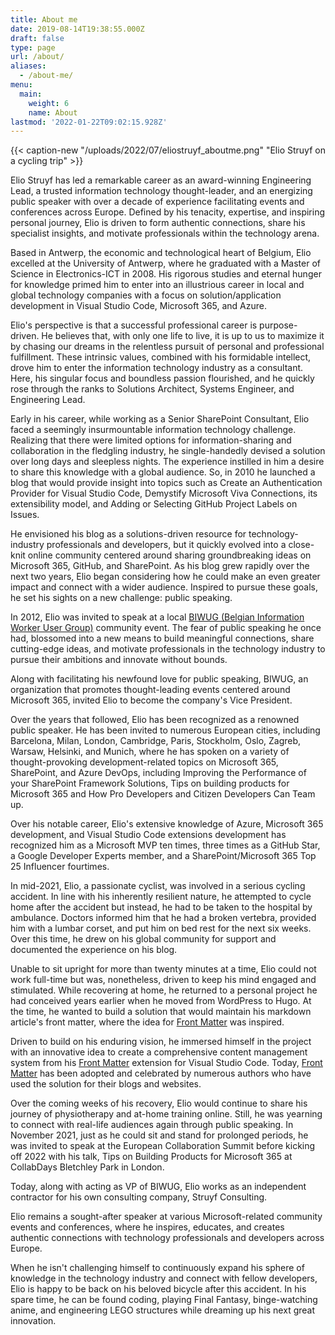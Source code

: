 ```yaml
---
title: About me
date: 2019-08-14T19:38:55.000Z
draft: false
type: page
url: /about/
aliases:
  - /about-me/
menu:
  main:
    weight: 6
    name: About
lastmod: '2022-01-22T09:02:15.928Z'
---
```


{{< caption-new "/uploads/2022/07/eliostruyf_aboutme.png" "Elio Struyf on a cycling trip" >}}

Elio Struyf has led a remarkable career as an award-winning Engineering Lead, a trusted information technology thought-leader, and an energizing public speaker with over a decade of experience facilitating events and conferences across Europe. Defined by his tenacity, expertise, and inspiring personal journey, Elio is driven to form authentic connections, share his specialist insights, and motivate professionals within the technology arena.

Based in Antwerp, the economic and technological heart of Belgium, Elio excelled at the University of Antwerp, where he graduated with a Master of Science in Electronics-ICT in 2008. His rigorous studies and eternal hunger for knowledge primed him to enter into an illustrious career in local and global technology companies with a focus on solution/application development in Visual Studio Code, Microsoft 365, and Azure.

Elio's perspective is that a successful professional career is purpose-driven. He believes that, with only one life to live, it is up to us to maximize it by chasing our dreams in the relentless pursuit of personal and professional fulfillment. These intrinsic values, combined with his formidable intellect, drove him to enter the information technology industry as a consultant. Here, his singular focus and boundless passion flourished, and he quickly rose through the ranks to Solutions Architect, Systems Engineer, and Engineering Lead.

Early in his career, while working as a Senior SharePoint Consultant, Elio faced a seemingly insurmountable information technology challenge. Realizing that there were limited options for information-sharing and collaboration in the fledgling industry, he single-handedly devised a solution over long days and sleepless nights. The experience instilled in him a desire to share this knowledge with a global audience. So, in 2010 he launched a blog that would provide insight into topics such as Create an Authentication Provider for Visual Studio Code, Demystify Microsoft Viva Connections, its extensibility model, and Adding or Selecting GitHub Project Labels on Issues.

He envisioned his blog as a solutions-driven resource for technology-industry professionals and developers, but it quickly evolved into a close-knit online community centered around sharing groundbreaking ideas on Microsoft 365, GitHub, and SharePoint. As his blog grew rapidly over the next two years, Elio began considering how he could make an even greater impact and connect with a wider audience. Inspired to pursue these goals, he set his sights on a new challenge: public speaking.

In 2012, Elio was invited to speak at a local [BIWUG (Belgian Information Worker User Group)](https://biwug.be) community event. The fear of public speaking he once had, blossomed into a new means to build meaningful connections, share cutting-edge ideas, and motivate professionals in the technology industry to pursue their ambitions and innovate without bounds.

Along with facilitating his newfound love for public speaking, BIWUG, an organization that promotes thought-leading events centered around Microsoft 365, invited Elio to become the company's Vice President.

Over the years that followed, Elio has been recognized as a renowned public speaker. He has been invited to numerous European cities, including Barcelona, Milan, London, Cambridge, Paris, Stockholm, Oslo, Zagreb, Warsaw, Helsinki, and Munich, where he has spoken on a variety of thought-provoking development-related topics on Microsoft 365, SharePoint, and Azure DevOps, including Improving the Performance of your SharePoint Framework Solutions, Tips on building products for Microsoft 365 and How Pro Developers and Citizen Developers Can Team up.

Over his notable career, Elio's extensive knowledge of Azure, Microsoft 365 development, and Visual Studio Code extensions development has recognized him as a Microsoft MVP ten times, three times as a GitHub Star, a Google Developer Experts member, and a SharePoint/Microsoft 365 Top 25 Influencer fourtimes.

In mid-2021, Elio, a passionate cyclist, was involved in a serious cycling accident. In line with his inherently resilient nature, he attempted to cycle home after the accident but instead, he had to be taken to the hospital by ambulance. Doctors informed him that he had a broken vertebra, provided him with a lumbar corset, and put him on bed rest for the next six weeks. Over this time, he drew on his global community for support and documented the experience on his blog.

Unable to sit upright for more than twenty minutes at a time, Elio could not work full-time but was, nonetheless, driven to keep his mind engaged and stimulated. While recovering at home, he returned to a personal project he had conceived years earlier when he moved from WordPress to Hugo. At the time, he wanted to build a solution that would maintain his markdown article's front matter, where the idea for [Front Matter](https://frontmatter.codes) was inspired.

Driven to build on his enduring vision, he immersed himself in the project with an innovative idea to create a comprehensive content management system from his [Front Matter](https://frontmatter.codes) extension for Visual Studio Code. Today, [Front Matter](https://frontmatter.codes) has been adopted and celebrated by numerous authors who have used the solution for their blogs and websites.

Over the coming weeks of his recovery, Elio would continue to share his journey of physiotherapy and at-home training online. Still, he was yearning to connect with real-life audiences again through public speaking. In November 2021, just as he could sit and stand for prolonged periods, he was invited to speak at the European Collaboration Summit before kicking off 2022 with his talk, Tips on Building Products for Microsoft 365 at CollabDays Bletchley Park in London.

Today, along with acting as VP of BIWUG, Elio works as an independent contractor for his own consulting company, Struyf Consulting.

Elio remains a sought-after speaker at various Microsoft-related community events and conferences, where he inspires, educates, and creates authentic connections with technology professionals and developers across Europe.

When he isn't challenging himself to continuously expand his sphere of knowledge in the technology industry and connect with fellow developers, Elio is happy to be back on his beloved bicycle after this accident. In his spare time, he can be found coding, playing Final Fantasy, binge-watching anime, and engineering LEGO structures while dreaming up his next great innovation.
